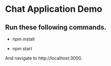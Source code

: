
# Chat Application Demo

 
## Run these following commands.

 
* npm install

* npm start

And navigate to http://localhost:3000.